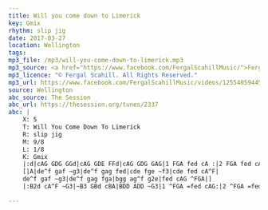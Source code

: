 ```yaml
---
title: Will you come down to Limerick
key: Gmix
rhythm: slip jig
date: 2017-03-27
location: Wellington
tags:
mp3_file: /mp3/will-you-come-down-to-limerick.mp3
mp3_source: <a href="https://www.facebook.com/FergalScahillMusic/">Fergal Scahill</a>, member of <a href="http://www.webanjo3.com/">We Banjo 3</a>
mp3_licence: "© Fergal Scahill. All Rights Reserved."
mp3_url: https://www.facebook.com/FergalScahillMusic/videos/1255405944555738/
source: Wellington
abc_source: The Session
abc_url: https://thesession.org/tunes/2337
abc: |
    X: 5
    T: Will You Come Down To Limerick
    R: slip jig
    M: 9/8
    L: 1/8
    K: Gmix
    |:d|cAG GDG GGd|cAG GDE FFd|cAG GDG GAG|1 FGA fed cA :|2 FGA fed cA |]
    [|A|de^f gaf ~g3|de^f gag fed|cde fge ~f3|cde fed cA^F|
    de^f gaf ~g3|de^f gag fga|bgg ag^f g2e|fed cAG ^FGA|]
    |:B2d cA^F ~G3|~B3 GBd cBA|BDD ADD ~G3|1 ^FGA =fed cAG:|2 ^FGA =fed cAd|]

---
```

